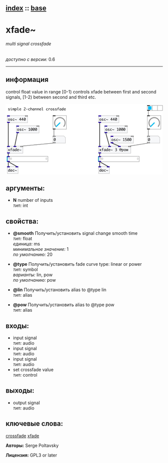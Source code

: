 [index](index.html) :: [base](category_base.html)
---

# xfade~

###### multi signal crossfade

*доступно с версии:* 0.6

---


## информация
control float value in range [0-1) controls xfade between first and second signals, [1-2) between second and third etc.


[![example](../examples/img/xfade~.jpg)](../examples/pd/xfade~.pd)



## аргументы:

* **N**
number of inputs<br>
_тип:_ int<br>





## свойства:

* **@smooth** 
Получить/установить signal change smooth time<br>
_тип:_ float<br>
_единица:_ ms<br>
_минимальное значение:_ 1<br>
_по умолчанию:_ 20<br>

* **@type** 
Получить/установить fade curve type: linear or power<br>
_тип:_ symbol<br>
_варианты:_ lin, pow<br>
_по умолчанию:_ pow<br>

* **@lin** 
Получить/установить alias to @type lin<br>
_тип:_ alias<br>

* **@pow** 
Получить/установить alias to @type pow<br>
_тип:_ alias<br>



## входы:

* input signal<br>
_тип:_ audio
* input signal<br>
_тип:_ audio
* input signal<br>
_тип:_ audio
* set crossfade value<br>
_тип:_ control



## выходы:

* output signal<br>
_тип:_ audio



## ключевые слова:

[crossfade](keywords/crossfade.html)
[xfade](keywords/xfade.html)






**Авторы:** Serge Poltavsky




**Лицензия:** GPL3 or later






